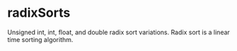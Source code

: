# radixSorts
Unsigned int, int, float, and double radix sort variations. 
Radix sort is a linear time sorting algorithm.
